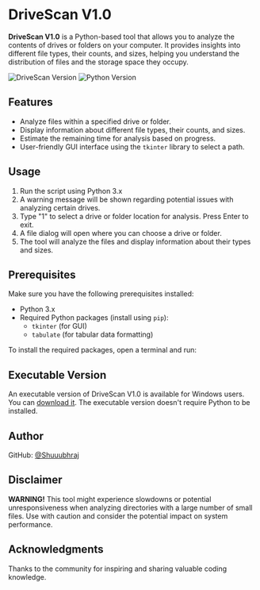 # DriveScan V1.0

**DriveScan V1.0** is a Python-based tool that allows you to analyze the contents of drives or folders on your computer. It provides insights into different file types, their counts, and sizes, helping you understand the distribution of files and the storage space they occupy.

![DriveScan Version](https://img.shields.io/badge/DriveScan-v1.0-FFFF00)
![Python Version](https://img.shields.io/badge/Python-3.x-blue.svg)

## Features
- Analyze files within a specified drive or folder.
- Display information about different file types, their counts, and sizes.
- Estimate the remaining time for analysis based on progress.
- User-friendly GUI interface using the `tkinter` library to select a path.

## Usage
1. Run the script using Python 3.x
2. A warning message will be shown regarding potential issues with analyzing certain drives.
3. Type "1" to select a drive or folder location for analysis. Press Enter to exit.
4. A file dialog will open where you can choose a drive or folder.
5. The tool will analyze the files and display information about their types and sizes.

## Prerequisites
Make sure you have the following prerequisites installed:
- Python 3.x
- Required Python packages (install using `pip`):
  - `tkinter` (for GUI)
  - `tabulate` (for tabular data formatting)

To install the required packages, open a terminal and run:

## Executable Version
An executable version of DriveScan V1.0 is available for Windows users. You can [download it](link-to-executable). The executable version doesn't require Python to be installed.

## Author
GitHub: [@Shuuubhraj](https://github.com/shuuubhraj)

## Disclaimer
**WARNING!** This tool might experience slowdowns or potential unresponsiveness when analyzing directories with a large number of small files. Use with caution and consider the potential impact on system performance.

## Acknowledgments
Thanks to the community for inspiring and sharing valuable coding knowledge.
